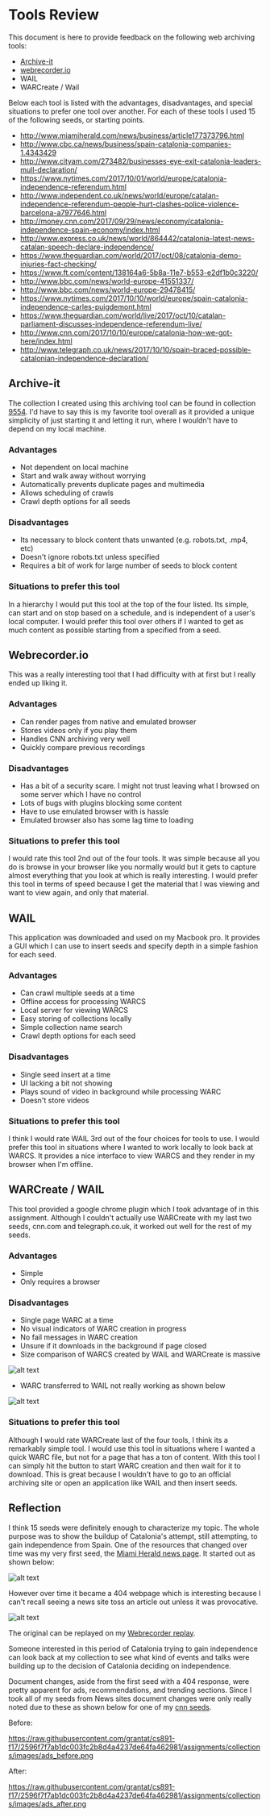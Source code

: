 # Tools Review

This document is here to provide feedback on the following web archiving tools:
- [Archive-it](https://archive-it.org/collections/9554)
- [webrecorder.io](https://webrecorder.io/grantat/catalonia-independence)
- WAIL
- WARCreate / Wail

Below each tool is listed with the advantages, disadvantages, and special situations to prefer one tool over another. For each of these tools I used 15 of the following seeds, or starting points.

- http://www.miamiherald.com/news/business/article177373796.html
- http://www.cbc.ca/news/business/spain-catalonia-companies-1.4343429
- http://www.cityam.com/273482/businesses-eye-exit-catalonia-leaders-mull-declaration/
- https://www.nytimes.com/2017/10/01/world/europe/catalonia-independence-referendum.html
- http://www.independent.co.uk/news/world/europe/catalan-independence-referendum-people-hurt-clashes-police-violence-barcelona-a7977646.html
- http://money.cnn.com/2017/09/29/news/economy/catalonia-independence-spain-economy/index.html
- http://www.express.co.uk/news/world/864442/catalonia-latest-news-catalan-speech-declare-independence/
- https://www.theguardian.com/world/2017/oct/08/catalonia-demo-injuries-fact-checking/
- https://www.ft.com/content/138164a6-5b8a-11e7-b553-e2df1b0c3220/
- http://www.bbc.com/news/world-europe-41551337/
- http://www.bbc.com/news/world-europe-29478415/
- https://www.nytimes.com/2017/10/10/world/europe/spain-catalonia-independence-carles-puigdemont.html
- https://www.theguardian.com/world/live/2017/oct/10/catalan-parliament-discusses-independence-referendum-live/
- http://www.cnn.com/2017/10/10/europe/catalonia-how-we-got-here/index.html
- http://www.telegraph.co.uk/news/2017/10/10/spain-braced-possible-catalonian-independence-declaration/


## Archive-it

The collection I created using this archiving tool can be found in collection [9554](https://archive-it.org/collections/9554).
I'd have to say this is my favorite tool overall as it provided a unique simplicity of just starting it and letting it run, where I wouldn't have to depend on my local machine.

### Advantages

- Not dependent on local machine
- Start and walk away without worrying
- Automatically prevents duplicate pages and multimedia
- Allows scheduling of crawls
- Crawl depth options for all seeds

### Disadvantages

- Its necessary to block content thats unwanted (e.g. robots.txt, .mp4, etc)
- Doesn't ignore robots.txt unless specified
- Requires a bit of work for large number of seeds to block content

### Situations to prefer this tool

In a hierarchy I would put this tool at the top of the four listed.
Its simple, can start and on stop based on a schedule, and is independent of a user's local computer. I would prefer this tool over others if I wanted to get as much content as possible starting from a specified from a seed.


## Webrecorder.io

This was a really interesting tool that I had difficulty with at first but I really ended up liking it.

### Advantages

- Can render pages from native and emulated browser
- Stores videos only if you play them
- Handles CNN archiving very well
- Quickly compare previous recordings

### Disadvantages

- Has a bit of a security scare. I might not trust leaving what I browsed on some server which I have no control
- Lots of bugs with plugins blocking some content
- Have to use emulated browser with is hassle
- Emulated browser also has some lag time to loading


### Situations to prefer this tool

I would rate this tool 2nd out of the four tools. It was simple because all you do is browse in your browser like you normally would but it gets to capture almost everything that you look at which is really interesting.
I would prefer this tool in terms of speed because I get the material that I was viewing and want to view again, and only that material.


## WAIL

This application was downloaded and used on my Macbook pro.
It provides a GUI which I can use to insert seeds and specify depth in a simple fashion for each seed.

### Advantages

- Can crawl multiple seeds at a time
- Offline access for processing WARCS
- Local server for viewing WARCS
- Easy storing of collections locally
- Simple collection name search
- Crawl depth options for each seed

### Disadvantages

- Single seed insert at a time
- UI lacking a bit not showing
- Plays sound of video in background while processing WARC
- Doesn't store videos

### Situations to prefer this tool

I think I would rate WAIL 3rd out of the four choices for tools to use.
I would prefer this tool in situations where I wanted to work locally to look back at WARCS.
It provides a nice interface to view WARCS and they render in my browser when I'm offline.


## WARCreate / WAIL

This tool provided a google chrome plugin which I took advantage of in this assignment.
Although I couldn't actually use WARCreate with my last two seeds, cnn.com and telegraph.co.uk, it worked out well for the rest of my seeds.

### Advantages

- Simple
- Only requires a browser

### Disadvantages

- Single page WARC at a time
- No visual indicators of WARC creation in progress
- No fail messages in WARC creation
- Unsure if it downloads in the background if page closed
- Size comparison of WARCS created by WAIL and WARCreate is massive

![alt text](./images/wail_compare.png)

- WARC transferred to WAIL not really working as shown below

![alt text](./images/warcreate_warc_error.png)


### Situations to prefer this tool

Although I would rate WARCreate last of the four tools, I think its a remarkably simple tool.
I would use this tool in situations where I wanted a quick WARC file, but not for a page that has a ton of content.
With this tool I can simply hit the button to start WARC creation and then wait for it to download.
This is great because I wouldn't have to go to an official archiving site or open an application like WAIL and then insert seeds.


## Reflection

I think 15 seeds were definitely enough to characterize my topic.
The whole purpose was to show the buildup of Catalonia's attempt, still attempting, to gain independence from Spain.
One of the resources that changed over time was my very first seed, the [Miami Herald news page](http://www.miamiherald.com/news/business/article177373796.html).
It started out as shown below:

![alt text](./images/miami_herald.png)

However over time it became a 404 webpage which is interesting because I can't recall seeing a news site toss an article out unless it was provocative.

![alt text](./images/miami_herald404.png)

The original can be replayed on my [Webrecorder replay](https://webrecorder.io/grantat/catalonia-independence/20171010161134/http://www.miamiherald.com/news/business/article177373796.html).

Someone interested in this period of Catalonia trying to gain independence can look back at my collection to see what kind of events and talks were building up to the decision of Catalonia deciding on independence.

Document changes, aside from the first seed with a 404 response, were pretty apparent for ads, recommendations, and trending sections.
Since I took all of my seeds from News sites document changes were only really noted due to these as shown below for one of my [cnn seeds](http://money.cnn.com/2017/09/29/news/economy/catalonia-independence-spain-economy/index.html).

Before:

https://raw.githubusercontent.com/grantat/cs891-f17/2596f7f7ab1dc003fc2b8d4a4237de64fa462981/assignments/collections/images/ads_before.png

After:

https://raw.githubusercontent.com/grantat/cs891-f17/2596f7f7ab1dc003fc2b8d4a4237de64fa462981/assignments/collections/images/ads_after.png
